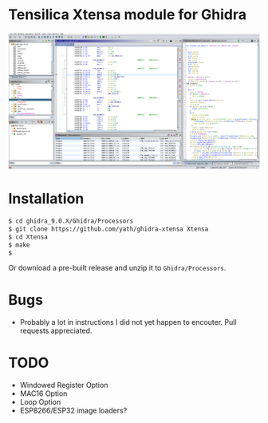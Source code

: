 # Tensilica Xtensa module for Ghidra

![Screenshot](/screenshot.png?raw=true)

# Installation

```
$ cd ghidra_9.0.X/Ghidra/Processors
$ git clone https://github.com/yath/ghidra-xtensa Xtensa
$ cd Xtensa
$ make
$
```

Or download a pre-built release and unzip it to `Ghidra/Processors`.

# Bugs

* Probably a lot in instructions I did not yet happen to encouter. Pull requests
  appreciated.

# TODO

* Windowed Register Option
* MAC16 Option
* Loop Option
* ESP8266/ESP32 image loaders?
